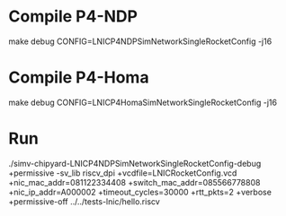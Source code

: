 # Compile P4-NDP
make debug CONFIG=LNICP4NDPSimNetworkSingleRocketConfig -j16

# Compile P4-Homa
make debug CONFIG=LNICP4HomaSimNetworkSingleRocketConfig -j16

# Run
./simv-chipyard-LNICP4NDPSimNetworkSingleRocketConfig-debug +permissive -sv_lib riscv_dpi +vcdfile=LNICRocketConfig.vcd +nic_mac_addr=081122334408 +switch_mac_addr=085566778808 +nic_ip_addr=A000002 +timeout_cycles=30000 +rtt_pkts=2 +verbose +permissive-off ../../tests-lnic/hello.riscv
